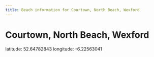 ```yaml
---
title: Beach information for Courtown, North Beach, Wexford
---
```

# Courtown, North Beach, Wexford 

<div class="location-info">latitude: 52.64782843 longitude: -6.22563041</div>
<div id="met-eireann-warnings" onload="get_met_eireann_warnings(EI30)"></div>
<div></div>